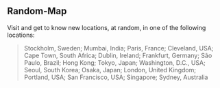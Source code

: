 ## Random-Map

Visit and get to know new locations, at random, in one of the following locations:

> Stockholm, Sweden; Mumbai, India; Paris, France; Cleveland, USA; Cape Town, South Africa; Dublin, Ireland; Frankfurt, Germany; São Paulo, Brazil; Hong Kong; Tokyo, Japan; Washington, D.C., USA; Seoul, South Korea; Osaka, Japan; London, United Kingdom; Portland, USA; San Francisco, USA; Singapore; Sydney, Australia
